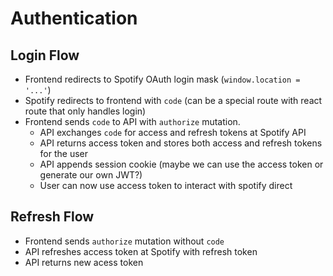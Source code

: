 # Authentication

## Login Flow

- Frontend redirects to Spotify OAuth login mask (`window.location = '...'`)
- Spotify redirects to frontend with `code` (can be a special route with react route that only handles login)
- Frontend sends `code` to API with `authorize` mutation.
  - API exchanges `code` for access and refresh tokens at Spotify API
  - API returns access token and stores both access and refresh tokens for the user
  - API appends session cookie (maybe we can use the access token or generate our own JWT?)
  - User can now use access token to interact with spotify direct

## Refresh Flow

- Frontend sends `authorize` mutation without `code`
- API refreshes access token at Spotify with refresh token
- API returns new acess token
